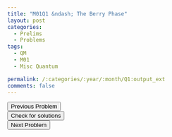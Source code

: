 ```yaml
---
title: "M01Q1 &ndash; The Berry Phase"
layout: post
categories:
  - Prelims
  - Problems
tags:
  - QM
  - M01
  - Misc Quantum

permalink: /:categories/:year/:month/Q1:output_ext
comments: false
---
```

<object data="2001M1Q.pdf" type="application/pdf" width="100%" height="500"></object>

<div class='navbar'>
	<div float='left'><button onclick="window.location='E3.html'" >Previous Problem</button></div>
	<div float='center'><button onclick="window.location='https://princetonprelim.com/prelim/7/'">Check for solutions</button></div>
	<div float='right'><button onclick="window.location='Q2.html'" > Next Problem</button></div>
</div>
